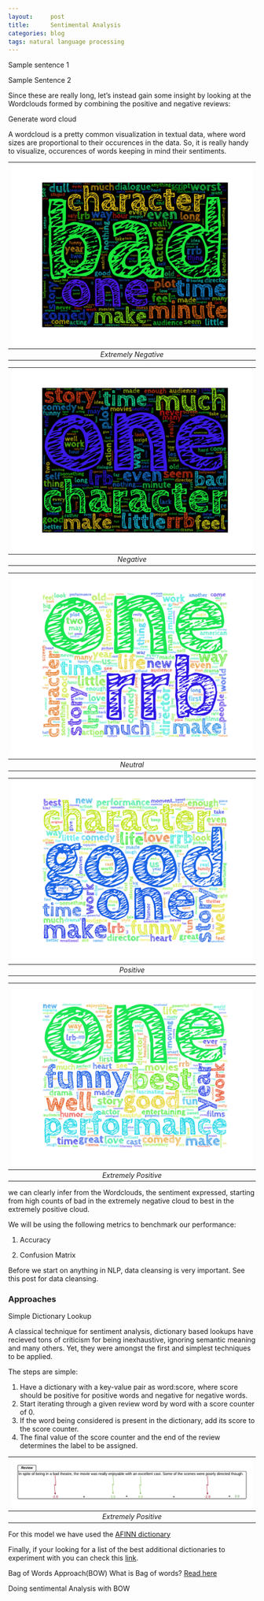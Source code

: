 ```yaml
---
layout:     post
title:      Sentimental Analysis
categories: blog 
tags: natural language processing
---
```


Sample sentence 1

<script src="https://gist.github.com/x0v/53d644f0d78b009d5802334a4e9fd726.js"></script>

Sample Sentence 2
<script src="https://gist.github.com/x0v/36fedf434781e93dfe21e3b3d31eb4d6.js"></script>

<!--more-->

Since these are really long, let’s instead gain some insight by looking at the Wordclouds formed by combining the positive and negative reviews:


Generate word cloud

<script src="https://gist.github.com/x0v/f44ef75b2ad2c6ae9d75ea3e86f71731.js"></script>


 A wordcloud is a pretty common visualization in textual data, where word sizes are proportional to their occurences in the data. So, it is really handy to visualize, occurences of words keeping in mind their sentiments.

| ![space-5.jpg](/images/313.png) | 
|:--:| 
| *Extremely Negative* |

| ![space-1.jpg](/images/312.png) | 
|:--:| 
| *Negative* |


| ![space-2.jpg](/images/314.png) | 
|:--:| 
| *Neutral* |


| ![space-3.jpg](/images/315.png) | 
|:--:| 
| *Positive* |

| ![space-4.jpg](/images/316.png) | 
|:--:| 
| *Extremely Positive* |


we can clearly infer from the Wordclouds, the sentiment expressed, starting from high counts of bad in the extremely negative cloud to best in the extremely positive cloud.


We will be using the following metrics to benchmark our performance:

1. Accuracy

2. Confusion Matrix


Before we start on anything in NLP, data cleansing is very important.
See this post for data cleansing.


### Approaches

Simple Dictionary Lookup

A classical technique for sentiment analysis, dictionary based lookups have recieved tons of criticism for being inexhaustive, ignoring semantic meaning and many others. Yet, they were amongst the first and simplest techniques to be applied.

The steps are simple:

1. Have a dictionary with a key-value pair as word:score, where score should be positive for positive words and negative for negative words.
2. Start iterating through a given review word by word with a score counter of 0.
3. If the word being considered is present in the dictionary, add its score to the score counter.
4. The final value of the score counter and the end of the review determines the label to be assigned.

| ![space.jpg](/images/DBSA.png) | 
|:--:| 
| *Extremely Positive* |


For this model we have used the [AFINN dictionary](http://www2.imm.dtu.dk/pubdb/views/publication_details.php?id=6010)

<script src="https://gist.github.com/x0v/2efe9ab0fa2e26ce7763e24017e15c68.js"></script>

Finally, if your looking for a list of the best additional dictionaries to experiment with you can check this [link](https://stackoverflow.com/questions/4188706/sentiment-analysis-dictionaries).


Bag of Words Approach(BOW)
What is Bag of words? [Read here](https://imprashant.com/blog/2017/12/bag-of-words/)

Doing sentimental Analysis with BOW

<script src="https://gist.github.com/x0v/e1e522ef6f3c7dd48c3c0a2b1fff2c42.js"></script>




